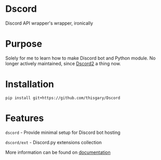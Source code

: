 # Dscord

Discord API wrapper's wrapper, ironically

# Purpose

Solely for me to learn how to make Discord bot and Python module.
No longer actively maintained, since [Dscord2](https://thisgary.github.io/Dscord2) a thing now.

# Installation

    pip install git+https://github.com/thisgary/Dscord

# Features

`dscord` - Provide minimal setup for Discord bot hosting

`dscord/ext` - Discord.py extensions collection

More information can be found on [documentation](DOCS.md)

